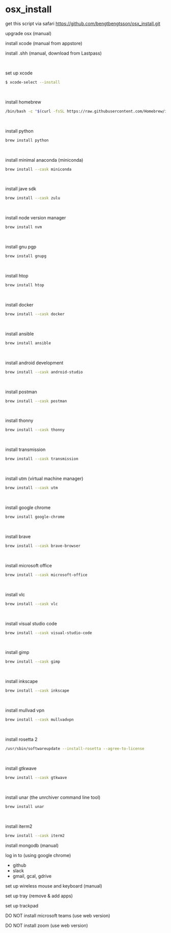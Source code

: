 # osx_install

get this script via safari
https://github.com/bengtbengtsson/osx_install.git

upgrade osx (manual)

install xcode (manual from appstore)

install .shh (manual, download from Lastpass)

<br>

set up xcode

```sh
$ xcode-select --install
```

<br>

install homebrew

```sh
/bin/bash -c "$(curl -fsSL https://raw.githubusercontent.com/Homebrew/install/HEAD/install.sh)"
```

<br>

install python

```sh
brew install python
```

<br>

install minimal anaconda (miniconda)

```sh
brew install --cask miniconda
```

<br>

install jave sdk

```sh
brew install --cask zulu
```

<br>

install node version manager

```sh
brew install nvm
```

<br>

install gnu pgp

```sh
brew install gnupg
```

<br>

install htop

```sh
brew install htop
```

<br>

install docker

```sh
brew install --cask docker
```

<br>

install ansible

```sh
brew install ansible
```

<br>

install android development

```sh
brew install --cask android-studio
```

<br>

install postman

```sh
brew install --cask postman
```

<br>

install thonny

```sh
brew install --cask thonny
```

<br>

install transmission

```sh
brew install --cask transmission
```

<br>

install utm (virtual machine manager)

```sh
brew install --cask utm
```

<br>

install google chrome

```sh
brew install google-chrome
```

<br>

install brave

```sh
brew install --cask brave-browser
```

<br>

install microsoft office

```sh
brew install --cask microsoft-office
```

<br>

install vlc

```sh
brew install --cask vlc
```

<br>

install visual studio code

```sh
brew install --cask visual-studio-code
```

<br>

install gimp

```sh
brew install --cask gimp
```

<br>

install inkscape

```sh
brew install --cask inkscape
```

<br>

install mullvad vpn

```sh
brew install --cask mullvadvpn
```

<br>

install rosetta 2

```sh
/usr/sbin/softwareupdate --install-rosetta --agree-to-license
```

<br>

install gtkwave

```sh
brew install --cask gtkwave
```

<br>

install unar (the unrchiver command line tool)

```sh
brew install unar
```

<br>

install iterm2

```sh
brew install --cask iterm2
```

install mongodb (manual)

log in to (using google chrome)

- github
- slack
- gmail, gcal, gdrive

set up wireless mouse and keyboard (manual)

set up tray (remove & add apps)

set up trackpad

DO NOT install microsoft teams (use web version)

DO NOT install zoom (use web version)
